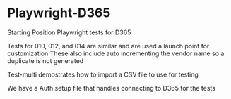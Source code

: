# Playwright-D365
Starting Position Playwright tests for D365

Tests for 010, 012, and 014 are similar and are used a launch point for customization
These also include auto incrementing the vendor name so a duplicate is not generated

Test-multi demostrates how to import a CSV file to use for testing

We have a Auth setup file that handles connecting to D365 for the tests
